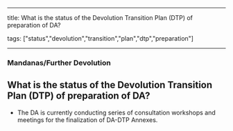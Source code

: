 
---

title: What is the status of the Devolution Transition Plan (DTP) of preparation of DA?

tags: ["status","devolution","transition","plan","dtp","preparation"]

---

### Mandanas/Further Devolution

## What is the status of the Devolution Transition Plan (DTP) of preparation of DA?


 - The DA is currently conducting series of consultation workshops and meetings for the finalization of DA-DTP Annexes.
